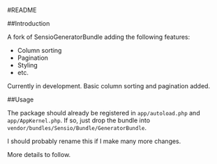 #README

##Introduction

A fork of SensioGeneratorBundle adding the following features:

* Column sorting
* Pagination
* Styling
* etc.

Currently in development. Basic column sorting and pagination added.

##Usage

The package should already be registered in `app/autoload.php` and `app/AppKernel.php`.
If so, just drop the bundle into `vendor/bundles/Sensio/Bundle/GeneratorBundle`.

I should probably rename this if I make many more changes.

More details to follow.
